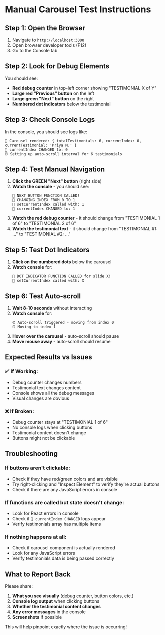 # Manual Carousel Test Instructions

## Step 1: Open the Browser
1. Navigate to `http://localhost:3000` 
2. Open browser developer tools (F12)
3. Go to the Console tab

## Step 2: Look for Debug Elements
You should see:
- **Red debug counter** in top-left corner showing "TESTIMONIAL X of Y"
- **Large red "Previous" button** on the left
- **Large green "Next" button** on the right
- **Numbered dot indicators** below the testimonial

## Step 3: Check Console Logs
In the console, you should see logs like:
```
🎠 Carousel rendered: { totalTestimonials: 6, currentIndex: 0, currentTestimonial: 'Priya M.' }
🔄 currentIndex CHANGED to: 0
⏰ Setting up auto-scroll interval for 6 testimonials
```

## Step 4: Test Manual Navigation
1. **Click the GREEN "Next" button** (right side)
2. **Watch the console** - you should see:
   ```
   🔴 NEXT BUTTON FUNCTION CALLED!
   🔴 CHANGING INDEX FROM 0 TO 1
   🔴 setCurrentIndex called with: 1
   🔄 currentIndex CHANGED to: 1
   ```
3. **Watch the red debug counter** - it should change from "TESTIMONIAL 1 of 6" to "TESTIMONIAL 2 of 6"
4. **Watch the testimonial text** - it should change from "TESTIMONIAL #1: ..." to "TESTIMONIAL #2: ..."

## Step 5: Test Dot Indicators
1. **Click on the numbered dots** below the carousel
2. **Watch console** for:
   ```
   🔴 DOT INDICATOR FUNCTION CALLED for slide X!
   🔴 setCurrentIndex called with: X
   ```

## Step 6: Test Auto-scroll
1. **Wait 8-10 seconds** without interacting
2. **Watch console** for:
   ```
   ⏰ Auto-scroll triggered - moving from index 0
   ⏰ Moving to index 1
   ```
3. **Hover over the carousel** - auto-scroll should pause
4. **Move mouse away** - auto-scroll should resume

## Expected Results vs Issues

### ✅ If Working:
- Debug counter changes numbers
- Testimonial text changes content
- Console shows all the debug messages
- Visual changes are obvious

### ❌ If Broken:
- Debug counter stays at "TESTIMONIAL 1 of 6"
- No console logs when clicking buttons
- Testimonial content doesn't change
- Buttons might not be clickable

## Troubleshooting

### If buttons aren't clickable:
- Check if they have red/green colors and are visible
- Try right-clicking and "Inspect Element" to verify they're actual buttons
- Check if there are any JavaScript errors in console

### If functions are called but state doesn't change:
- Look for React errors in console
- Check if `🔄 currentIndex CHANGED` logs appear
- Verify testimonials array has multiple items

### If nothing happens at all:
- Check if carousel component is actually rendered
- Look for any JavaScript errors
- Verify testimonials data is being passed correctly

## What to Report Back
Please share:
1. **What you see visually** (debug counter, button colors, etc.)
2. **Console log output** when clicking buttons
3. **Whether the testimonial content changes**
4. **Any error messages** in the console
5. **Screenshots** if possible

This will help pinpoint exactly where the issue is occurring!